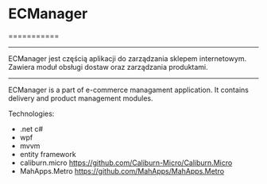# ECManager
===========

----
ECManager jest częścią aplikacji do zarządzania sklepem internetowym.
Zawiera moduł obsługi dostaw oraz zarządzania produktami.

----
ECManager is a part of e-commerce managament application. 
It contains delivery and product management modules.

Technologies:
* .net c#
* wpf
* mvvm
* entity framework
* caliburn.micro https://github.com/Caliburn-Micro/Caliburn.Micro
* MahApps.Metro https://github.com/MahApps/MahApps.Metro
